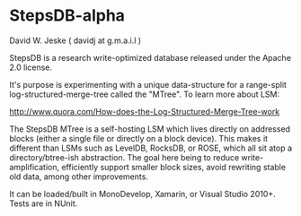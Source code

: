 StepsDB-alpha
=============

David W. Jeske ( davidj  at g.m.a.i.l )

StepsDB is a research write-optimized database released under the Apache 2.0 license. 

It's purpose is experimenting with a unique data-structure for a range-split 
log-structured-merge-tree called the "MTree". To learn more about LSM:

   http://www.quora.com/How-does-the-Log-Structured-Merge-Tree-work

The StepsDB MTree is a self-hosting LSM which lives directly on addressed blocks 
(either a single file or directly on a block device). This makes it different than LSMs 
such as LevelDB, RocksDB, or ROSE, which all sit atop a directory/btree-ish abstraction.
The goal here being to reduce write-amplification, efficiently support smaller block sizes,
avoid rewriting stable old data, among other improvements.

It can be loaded/built in MonoDevelop, Xamarin, or Visual Studio 2010+. Tests are in NUnit.

